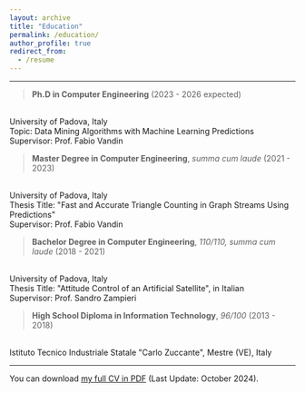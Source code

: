 ```yaml
---
layout: archive
title: "Education"
permalink: /education/
author_profile: true
redirect_from:
  - /resume
---
```

<!-- Google tag (gtag.js) -->
<script async src="https://www.googletagmanager.com/gtag/js?id=G-G0LL0BQ7KR"></script>
<script>
  window.dataLayer = window.dataLayer || [];
  function gtag(){dataLayer.push(arguments);}
  gtag('js', new Date());

  gtag('config', 'G-G0LL0BQ7KR');
</script>
___

> **Ph.D in Computer Engineering** (2023 - 2026 expected)
<br>
University of Padova, Italy
<br>
Topic: Data Mining Algorithms with Machine Learning Predictions
<br>
Supervisor: Prof. Fabio Vandin


> **Master Degree in Computer Engineering**, *summa cum laude* (2021 - 2023)
<br>
University of Padova, Italy
<br>
Thesis Title: "Fast and Accurate Triangle Counting in Graph Streams Using Predictions"
<br>
Supervisor: Prof. Fabio Vandin

> **Bachelor Degree in Computer Engineering**, *110/110, summa cum laude* (2018 - 2021)
<br>
University of Padova, Italy
<br>
Thesis Title: "Attitude Control of an Artificial Satellite", in Italian
<br>
Supervisor: Prof. Sandro Zampieri

> **High School Diploma in Information Technology**, *96/100* (2013 - 2018)
<br>
Istituto Tecnico Industriale Statale "Carlo Zuccante", Mestre (VE), Italy


___

You can download [my full CV in PDF](https://cristianboldrin.github.io/files/CV_BoldrinCristian.pdf) (Last Update: October 2024).
